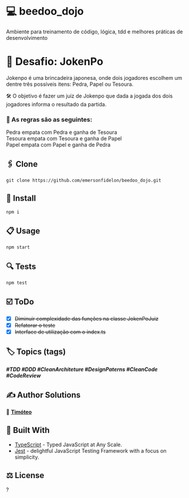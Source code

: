 # 💻 beedoo_dojo
Ambiente para treinamento de código, lógica, tdd e melhores práticas de desenvolvimento

# 📜 Desafio: JokenPo

Jokenpo é uma brincadeira japonesa, onde dois jogadores escolhem um dentre três possíveis itens: Pedra, Papel ou Tesoura.

🛠️ O objetivo é fazer um juiz de Jokenpo que dada a jogada dos dois jogadores informa o resultado da partida.

### 📝 As regras são as seguintes:

Pedra empata com Pedra e ganha de Tesoura   
Tesoura empata com Tesoura e ganha de Papel   
Papel empata com Papel e ganha de Pedra   

## 🖇️ Clone

```
git clone https://github.com/emersonfidelon/beedoo_dojo.git
```

## 🔧 Install

```sh
npm i
```

## 📋 Usage

```sh
npm start
```

## 🔍 Tests
```
npm test
```

## ☑️ ToDo
- [X] ~~Diminuir complexidade das funções na classe JokenPoJuiz~~
- [X] ~~Refatorar o teste~~
- [X] ~~Interface de utilização com o index.ts~~

## 🏷️ Topics (tags)
##### #TDD #DDD #CleanArchiteture #DesignPaterns #CleanCode #CodeReview

## ✍️ Author Solutions

👤 **[Timóteo](https://timoteo7.github.io/)**


## 🚀 Built With

* [TypeScript](https://www.typescriptlang.org/) - Typed JavaScript at Any Scale.
* [Jest](https://jestjs.io/) - delightful JavaScript Testing Framework with a focus on simplicity.


## ⚖️ License

?
